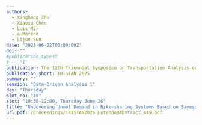 ```yaml
---
authors:
  - Xinghang Zhu
  - Xiaoxu Chen
  - Luis Mir
  - a-Moreno
  - Lijun Sun
date: "2025-06-22T00:00:00Z"
doi: ""
#publication_types:
#  - "1"
publication: The 12th Triennial Symposium on Transportation Analysis conference
publication_short: TRISTAN 2025
summary: ""
session: "Data-Driven Analysis 1"
day: "Thursday"
slot_no: "10"
slot: "10:30-12:00, Thursday June 26"
title: "Uncovering Unmet Demand in Bike-sharing Systems Based on Bayesian Gaussian Decomposition of Time-varying OD Tensor"
url_pdf: /proceedings/TRISTAN2025_ExtendedAbstract_449.pdf
---
```

